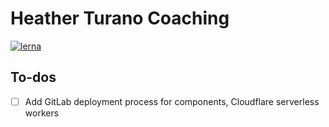 # Heather Turano Coaching

[![lerna](https://img.shields.io/badge/maintained%20with-lerna-cc00ff.svg)](https://lerna.js.org/)

## To-dos

- [ ] Add GitLab deployment process for components, Cloudflare serverless workers
